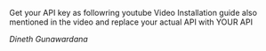 Get your API key as followring youtube Video 
Installation guide also mentioned in the video 
and replace your actual API with YOUR API 

_Dineth Gunawardana_
